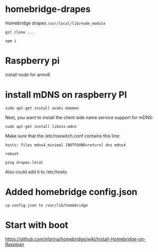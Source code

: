 # homebridge-drapes
Homebridge drapes
`/usr/local/lib/node_module`

`git clone ...`

`npm i`

# Raspberry pi
install node for armv6

# install mDNS on raspberry PI
`sudo apt-get install avahi-daemon`

Next, you want to install the client side name service support for mDNS:

`sudo apt-get install libnss-mdns`

Make sure that the /etc/nsswitch.conf contains this line:

`hosts: files mdns4_minimal [NOTFOUND=return] dns mdns4`

`reboot`

`ping drapes.local`

Also could add it to /etc/hosts


# Added homebridge config.json
`cp config.json to /var/lib/homebridge`


# Start with boot
https://github.com/nfarina/homebridge/wiki/Install-Homebridge-on-Raspbian
